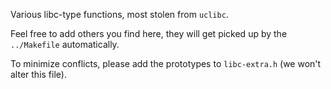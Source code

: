 Various libc-type functions, most stolen from `uclibc`.

Feel free to add others you find here, they will get picked up by the `../Makefile`
automatically.  

To minimize conflicts, please add the prototypes to `libc-extra.h` (we won't alter
this file).
